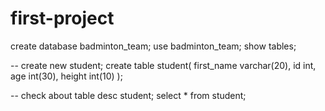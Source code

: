 # first-project
create database badminton_team;
use  badminton_team;
show tables;

-- create new student;
create table student(
first_name varchar(20),
id int,
age int(30),
height int(10)
);

-- check about table
desc student;
select * from student;
